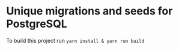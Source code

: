 # Unique migrations and seeds for PostgreSQL

To build this project run `yarn install & yarn run build`
